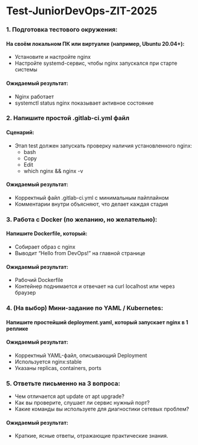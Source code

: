 # Test-JuniorDevOps-ZIT-2025

### 1. Подготовка тестового окружения:
#### На своём локальном ПК или виртуалке (например, Ubuntu 20.04+):
- Установите и настройте nginx
- Настройте systemd-сервис, чтобы nginx запускался при старте системы
#### Ожидаемый результат:
- Nginx работает
- systemctl status nginx показывает активное состояние
### 2. Напишите простой .gitlab-ci.yml файл
#### Сценарий:
- Этап test должен запускать проверку наличия установленного nginx:
  - bash
  - Copy
  - Edit
  - which nginx && nginx -v
#### Ожидаемый результат:
- Корректный файл .gitlab-ci.yml с минимальным пайплайном
- Комментарии внутри объясняют, что делает каждая стадия
### 3. Работа с Docker (по желанию, но желательно):
#### Напишите Dockerfile, который: 
- Собирает образ с nginx
- Выводит “Hello from DevOps!” на главной странице
#### Ожидаемый результат:
- Рабочий Dockerfile
- Контейнер поднимается и отвечает на curl localhost или через браузер
### 4. (На выбор) Мини-задание по YAML / Kubernetes:
#### Напишите простейший deployment.yaml, который запускает nginx в 1 реплике
#### Ожидаемый результат:
- Корректный YAML-файл, описывающий Deployment
- Используется nginx:stable
- Указаны replicas, containers, ports
### 5. Ответьте письменно на 3 вопроса:
- Чем отличается apt update от apt upgrade?
- Как вы проверите, слушает ли сервис нужный порт?
- Какие команды вы используете для диагностики сетевых проблем?
#### Ожидаемый результат:
- Краткие, ясные ответы, отражающие практические знания.

